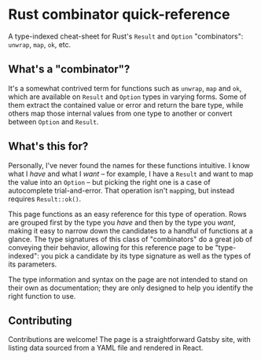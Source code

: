 # Rust combinator quick-reference

A type-indexed cheat-sheet for Rust's `Result` and `Option` "combinators": `unwrap`, `map`, `ok`, etc.

## What's a "combinator"?

It's a somewhat contrived term for functions such as `unwrap`, `map` and `ok`, which are available on `Result` and `Option` types in varying forms. Some of them extract the contained value or error and return the bare type, while others map those internal values from one type to another or convert between `Option` and `Result`.

## What's this for?

Personally, I've never found the names for these functions intuitive. I know what I _have_ and what I _want_ – for example, I have a `Result` and want to map the value into an `Option` – but picking the right one is a case of autocomplete trial-and-error. That operation isn't `map`ping, but instead requires `Result::ok()`.

This page functions as an easy reference for this type of operation. Rows are grouped first by the type you _have_ and then by the type you _want_, making it easy to narrow down the candidates to a handful of functions at a glance. The type signatures of this class of "combinators" do a great job of conveying their behavior, allowing for this reference page to be "type-indexed": you pick a candidate by its type signature as well as the types of its parameters.

The type information and syntax on the page are not intended to stand on their own as documentation; they are only designed to help you identify the right function to use.

## Contributing

Contributions are welcome! The page is a straightforward Gatsby site, with listing data sourced from a YAML file and rendered in React.
